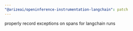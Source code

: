 ```yaml
---
"@arizeai/openinference-instrumentation-langchain": patch
---
```


properly record exceptions on spans for langchain runs
